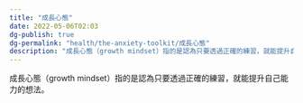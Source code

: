 ```yaml
---
title: "成長心態"
date: 2022-05-06T02:03
dg-publish: true
dg-permalink: "health/the-anxiety-toolkit/成長心態"
description: "成長心態（growth mindset）指的是認為只要透過正確的練習，就能提升自己能力的想法..."
---
```

成長心態（growth mindset）指的是認為只要透過正確的練習，就能提升自己能力的想法。